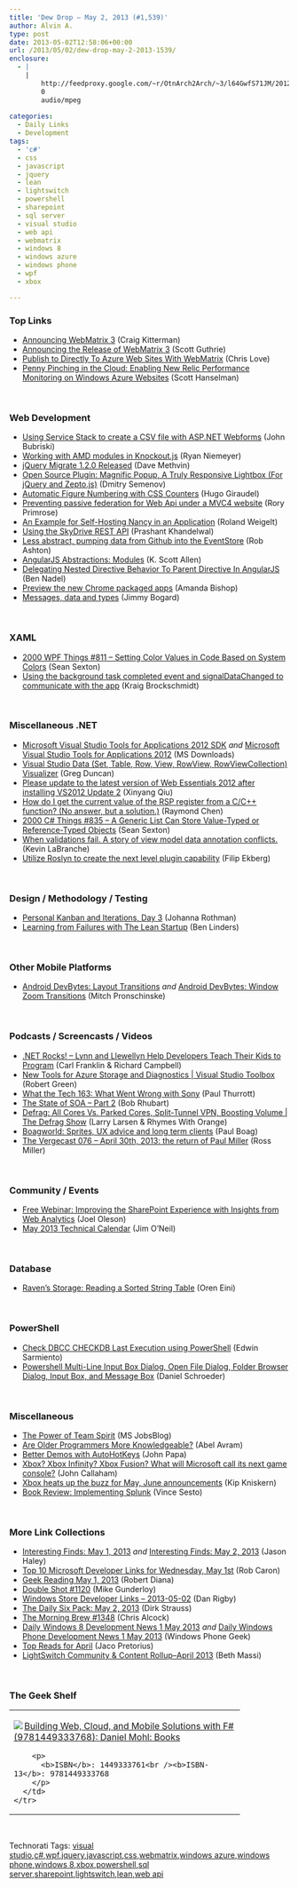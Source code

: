 ```yaml
---
title: 'Dew Drop – May 2, 2013 (#1,539)'
author: Alvin A.
type: post
date: 2013-05-02T12:58:06+00:00
url: /2013/05/02/dew-drop-may-2-2013-1539/
enclosure:
  - |
    |
        http://feedproxy.google.com/~r/OtnArch2Arch/~3/l64GwfS71JM/20124398_soa-pt2_050113.mp3
        0
        audio/mpeg
        
categories:
  - Daily Links
  - Development
tags:
  - 'c#'
  - css
  - javascript
  - jquery
  - lean
  - lightswitch
  - powershell
  - sharepoint
  - sql server
  - visual studio
  - web api
  - webmatrix
  - windows 8
  - windows azure
  - windows phone
  - wpf
  - xbox

---
```

### <a name="top"></a>Top Links

  * <a href="http://blogs.msdn.com/b/windowsazure/archive/2013/05/01/announcing-webmatrix-3.aspx" target="_blank">Announcing WebMatrix 3</a> (Craig Kitterman)
  * <a href="http://weblogs.asp.net/scottgu/archive/2013/05/01/announcing-the-release-of-webmatrix-3.aspx" target="_blank">Announcing the Release of WebMatrix 3</a> (Scott Guthrie)
  * <a href="http://professionalaspnet.com/archive/2013/05/01/Publish-to-Directly-To-Azure-Web-Sites-With-WebMatrix.aspx" target="_blank">Publish to Directly To Azure Web Sites With WebMatrix</a> (Chris Love)
  * <a href="http://feeds.hanselman.com/~/40690038/0/scotthanselman~Penny-Pinching-in-the-Cloud-Enabling-New-Relic-Performance-Monitoring-on-Windows-Azure-Websites.aspx" target="_blank">Penny Pinching in the Cloud: Enabling New Relic Performance Monitoring on Windows Azure Websites</a> (Scott Hanselman)

&#160;

### <a name="web"></a>Web Development

  * <a href="http://feedproxy.google.com/~r/JohnnyCode/~3/AdaUR71nqu0/" target="_blank">Using Service Stack to create a CSV file with ASP.NET Webforms</a> (John Bubriski)
  * <a href="http://feedproxy.google.com/~r/KnockMeOut/~3/dMnS9RZv_rQ/knockout-amd-helpers-plugin.html" target="_blank">Working with AMD modules in Knockout.js</a> (Ryan Niemeyer)
  * <a href="http://blog.jquery.com/2013/05/01/jquery-migrate-1-2-0-released/" target="_blank">jQuery Migrate 1.2.0 Released</a> (Dave Methvin)
  * <a href="http://coding.smashingmagazine.com/2013/05/02/truly-responsive-lightbox/" target="_blank">Open Source Plugin: Magnific Popup, A Truly Responsive Lightbox (For jQuery and Zepto.js)</a> (Dmitry Semenov)
  * <a href="http://tympanus.net/codrops/2013/05/02/automatic-figure-numbering-with-css-counters/" target="_blank">Automatic Figure Numbering with CSS Counters</a> (Hugo Giraudel)
  * <a href="http://feedproxy.google.com/~r/RoryPrimrose/~3/hMZ1_wIC8NU/post.aspx" target="_blank">Preventing passive federation for Web Api under a MVC4 website</a> (Rory Primrose)
  * <a href="http://weblogs.asp.net/rweigelt/archive/2013/05/01/10237535.aspx" target="_blank">An Example for Self-Hosting Nancy in an Application</a> (Roland Weigelt)
  * <a href="http://feeds.dzone.com/~r/zones/dotnet/~3/-jInEkgDalI/using-skydrive-rest-api-0" target="_blank">Using the SkyDrive REST API</a> (Prashant Khandelwal)
  * <a href="http://codeofrob.com/entries/less-abstract,-pumping-data-from-github-into-the-eventstore.html" target="_blank">Less abstract, pumping data from Github into the EventStore</a> (Rob Ashton)
  * <a href="http://odetocode.com/blogs/scott/archive/2013/05/01/angularjs-abstractions-modules.aspx" target="_blank">AngularJS Abstractions: Modules</a> (K. Scott Allen)
  * <a href="http://www.bennadel.com/blog/2471-Delegating-Nested-Directive-Behavior-To-Parent-Directive-In-AngularJS.htm" target="_blank">Delegating Nested Directive Behavior To Parent Directive In AngularJS</a> (Ben Nadel)
  * <a href="http://blog.chromium.org/2013/05/preview-new-chrome-packaged-apps.html" target="_blank">Preview the new Chrome packaged apps</a> (Amanda Bishop)
  * <a href="http://feedproxy.google.com/~r/LosTechies/~3/5H-4JF3jJMU/" target="_blank">Messages, data and types</a> (Jimmy Bogard)

&#160;

### <a name="silverlight"></a>XAML

  * <a href="http://wpf.2000things.com/2013/05/02/811-setting-color-values-in-code-based-on-system-colors/" target="_blank">2000 WPF Things #811 – Setting Color Values in Code Based on System Colors</a> (Sean Sexton)
  * <a href="http://kraigbrockschmidt.com/blog/?p=774" target="_blank">Using the background task completed event and signalDataChanged to communicate with the app</a> (Kraig Brockschmidt)

&#160;

### <a name="dotnet"></a>Miscellaneous .NET

  * <a href="http://www.microsoft.com/en-us/download/details.aspx?id=38806&WT.mc_id=rss_alldownloads_all" target="_blank">Microsoft Visual Studio Tools for Applications 2012 SDK</a> _and_ <a href="http://www.microsoft.com/en-us/download/details.aspx?id=38807&WT.mc_id=rss_alldownloads_all" target="_blank">Microsoft Visual Studio Tools for Applications 2012</a> (MS Downloads)
  * <a href="http://channel9.msdn.com/coding4fun/blog/Visual-Studio-Data-Set-Table-Row-View-RowView-RowViewCollection-Visualizer" target="_blank">Visual Studio Data (Set, Table, Row, View, RowView, RowViewCollection) Visualizer</a> (Greg Duncan)
  * <a href="http://blogs.msdn.com/b/webdev/archive/2013/05/01/please-update-to-the-latest-version-of-web-essentials-2012-after-installing-vs2012-update-2.aspx" target="_blank">Please update to the latest version of Web Essentials 2012 after installing VS2012 Update 2</a> (Xinyang Qiu)
  * <a href="http://blogs.msdn.com/b/oldnewthing/archive/2013/05/01/10415241.aspx" target="_blank">How do I get the current value of the RSP register from a C/C++ function? (No answer, but a solution.)</a> (Raymond Chen)
  * <a href="http://csharp.2000things.com/2013/05/02/835-a-generic-list-can-store-value-typed-or-reference-typed-objects/" target="_blank">2000 C# Things #835 – A Generic List Can Store Value-Typed or Reference-Typed Objects</a> (Sean Sexton)
  * <a href="http://www.kevinlabranche.com/blog/WhenValidationsFailAStoryOfViewModelDataAnnotationConflicts.aspx" target="_blank">When validations fail. A story of view model data annotation conflicts.</a> (Kevin LaBranche)
  * <a href="http://blog.filipekberg.se/2013/05/02/utilize-roslyn-to-create-the-next-level-plugin-capability/" target="_blank">Utilize Roslyn to create the next level plugin capability</a> (Filip Ekberg)

&#160;

### <a name="design"></a>Design / Methodology / Testing

  * <a href="http://feedproxy.google.com/~r/ManagingProductDevelopment/~3/pPc1i6qoGNw/personal-kanban-and-iterations-day-3.html" target="_blank">Personal Kanban and Iterations, Day 3</a> (Johanna Rothman)
  * <a href="http://www.infoq.com/news/2013/05/learn-failures-lean-startup" target="_blank">Learning from Failures with The Lean Startup</a> (Ben Linders)

&#160;

### <a name="mobile"></a>Other Mobile Platforms

  * <a href="http://mobile.dzone.com/articles/android-devbytes-layout" target="_blank">Android DevBytes: Layout Transitions</a> _and_ <a href="http://mobile.dzone.com/articles/android-devbytes-window-zoom" target="_blank">Android DevBytes: Window Zoom Transitions</a> (Mitch Pronschinske)

&#160;

### <a name="podcasts"></a>Podcasts / Screencasts / Videos

  * <a href="http://www.dotnetrocks.com/default.aspx?ShowNum=868" target="_blank">.NET Rocks! &#8211; Lynn and Llewellyn Help Developers Teach Their Kids to Program</a> (Carl Franklin & Richard Campbell)
  * <a href="http://channel9.msdn.com/Shows/Visual-Studio-Toolbox/New-Tools-for-Azure-Storage-and-Diagnostics" target="_blank">New Tools for Azure Storage and Diagnostics | Visual Studio Toolbox</a> (Robert Green)
  * <a href="http://winsupersite.com/podcasts/what-tech-163-what-went-wrong-sony" target="_blank">What the Tech 163: What Went Wrong with Sony</a> (Paul Thurrott)
  * <a href="http://feedproxy.google.com/~r/OtnArch2Arch/~3/l64GwfS71JM/20124398_soa-pt2_050113.mp3" target="_blank">The State of SOA &#8211; Part 2</a> (Bob Rhubart)
  * <a href="http://channel9.msdn.com/Shows/The-Defrag-Show/Defrag-All-Cores-Vs-Parked-Cores-Split-Tunnel-VPN-Boosting-Volume" target="_blank">Defrag: All Cores Vs. Parked Cores, Split-Tunnel VPN, Boosting Volume | The Defrag Show</a> (Larry Larsen & Rhymes With Orange)
  * <a href="http://boagworld.com/season/6/episode/s06e03/?utm_source=rss&utm_medium=rss&utm_campaign=s06e03" target="_blank">Boagworld: Sprites, UX advice and long term clients</a> (Paul Boag)
  * <a href="http://www.theverge.com/2013/5/1/4290922/the-vergecast-076-april-30th-2013" target="_blank">The Vergecast 076 &#8211; April 30th, 2013: the return of Paul Miller</a> (Ross Miller)

&#160;

### <a name="events"></a>Community / Events

  * <a href="http://feedproxy.google.com/~r/JoelsSharepointLand/~3/IUJPBz2hk0E/ViewPost.aspx" target="_blank">Free Webinar: Improving the SharePoint Experience with Insights from Web Analytics</a> (Joel Oleson)
  * <a href="http://blogs.msdn.com/b/jimoneil/archive/2013/05/01/may-2013-technical-calendar.aspx" target="_blank">May 2013 Technical Calendar</a> (Jim O&#8217;Neil)

&#160;

### <a name="sql"></a>Database

  * <a href="http://feedproxy.google.com/~r/AyendeRahien/~3/BvUHoj1xJuk/ravens-storage-reading-a-sorted-string-table" target="_blank">Raven’s Storage: Reading a Sorted String Table</a> (Oren Eini)

&#160;

### <a name="ps"></a>PowerShell

  * <a href="http://feedproxy.google.com/~r/MSSQLTips-LatestSqlServerTips/~3/2XXqnBDGtWA/tip.asp" target="_blank">Check DBCC CHECKDB Last Execution using PowerShell</a> (Edwin Sarmiento)
  * <a href="http://geekswithblogs.net/deadlydog/archive/2013/05/01/powershell-multi-line-input-box-dialog-open-file-dialog-folder-browser.aspx" target="_blank">Powershell Multi-Line Input Box Dialog, Open File Dialog, Folder Browser Dialog, Input Box, and Message Box</a> (Daniel Schroeder)

&#160;

### <a name="misc"></a>Miscellaneous

  * <a href="http://feeds.microsoftjobsblog.com/~r/MicrosoftJobsBlog/~3/77O-zcFSlag/the-power-of-team-spirit" target="_blank">The Power of Team Spirit</a> (MS JobsBlog)
  * <a href="http://www.infoq.com/news/2013/05/programming-age-study" target="_blank">Are Older Programmers More Knowledgeable?</a> (Abel Avram)
  * <a href="http://feedproxy.google.com/~r/JohnPapa/~3/ltL8mxyUZDc/" target="_blank">Better Demos with AutoHotKeys</a> (John Papa)
  * <a href="http://www.neowin.net/news/xbox-xbox-infinity-xbox-fusion-what-will-microsoft-call-its-next-game-console" target="_blank">Xbox? Xbox Infinity? Xbox Fusion? What will Microsoft call its next game console?</a> (John Callaham)
  * <a href="http://feedproxy.google.com/~r/liveside/~3/hl3DUrD1EBM/" target="_blank">Xbox heats up the buzz for May, June announcements</a> (Kip Kniskern)
  * <a href="http://feeds.dzone.com/~r/zones/books/~3/nU_o_4F96Ds/implementing-splunk" target="_blank">Book Review: Implementing Splunk</a> (Vince Sesto)

&#160;

### <a name="links"></a>More Link Collections

  * <a href="http://jasonhaley.com/blog/post.aspx?id=71f0b090-e9ea-4670-bfd3-32c41dc6df24" target="_blank">Interesting Finds: May 1, 2013</a> _and_ <a href="http://jasonhaley.com/blog/post.aspx?id=47c1269f-0afb-4b04-bf55-63f7ac3ba8f1" target="_blank">Interesting Finds: May 2, 2013</a> (Jason Haley)
  * <a href="http://blogs.msdn.com/b/robcaron/archive/2013/05/01/top-10-microsoft-developer-links-for-wednesday-may-1st.aspx" target="_blank">Top 10 Microsoft Developer Links for Wednesday, May 1st</a> (Rob Caron)
  * <a href="http://feeds.regulargeek.com/~r/RegularGeek/~3/RcRMG4wCQ5o/" target="_blank">Geek Reading May 1, 2013</a> (Robert Diana)
  * <a href="http://afreshcup.com/home/2013/5/2/double-shot-1120.html" target="_blank">Double Shot #1120</a> (Mike Gunderloy)
  * <a href="http://feedproxy.google.com/~r/DanRigby/~3/R5OA-4lHtiU/" target="_blank">Windows Store Developer Links – 2013-05-02</a> (Dan Rigby)
  * <a href="http://feeds.feedblitz.com/~/40696831/0/dirkstrauss~The-Daily-Six-Pack-May" target="_blank">The Daily Six Pack: May 2, 2013</a> (Dirk Strauss)
  * <a href="http://feedproxy.google.com/~r/ReflectivePerspective/~3/fAeFbYLwLic/" target="_blank">The Morning Brew #1348</a> (Chris Alcock)
  * <a href="http://feedproxy.google.com/~r/Windowsphonegeek/~3/I4vHMqMd168/daily-windows-8-development-news-1-may-2013" target="_blank">Daily Windows 8 Development News 1 May 2013</a> _and_ <a href="http://feedproxy.google.com/~r/Windowsphonegeek/~3/PrilysQvrGY/daily-windows-phone-development-news-1-may-2013" target="_blank">Daily Windows Phone Development News 1 May 2013</a> (Windows Phone Geek)
  * <a href="http://www.jacopretorius.net/2013/05/top-reads-for-april.html" target="_blank">Top Reads for April</a> (Jaco Pretorius)
  * <a href="http://blogs.msdn.com/b/bethmassi/archive/2013/05/01/lightswitch-community-amp-content-rollup-april-2013.aspx" target="_blank">LightSwitch Community & Content Rollup–April 2013</a> (Beth Massi)

&#160;

### <a name="shelf"></a>The Geek Shelf

<div style="padding-bottom: 0px; margin: 0px; padding-left: 0px; padding-right: 0px; display: inline; float: none; padding-top: 0px" id="scid:7dc1bd33-94bd-46fd-a20b-0131235bcd47:d2885772-276e-4de6-889d-7b2443485c52" class="wlWriterEditableSmartContent">
  <table cellspacing="0" cellpadding="2" width="400" border="0" unselectable="on">
    <tr>
      <td valign="top" width="400">
        <p>
          <a title="Building Web, Cloud, and Mobile Solutions with F# (9781449333768): Daniel Mohl: Books" href="http://www.amazon.com/exec/obidos/ASIN/1449333761/alvinashcraft-20"><img data-recalc-dims="1" decoding="async" src="https://i0.wp.com/images.amazon.com/images/P/1449333761.01.MZZZZZZZ.jpg?w=660" border="0" align="left" style="float:left" />Building Web, Cloud, and Mobile Solutions with F# (9781449333768): Daniel Mohl: Books</a>
        </p>
        
        <p>
          <b>ISBN</b>: 1449333761<br /><b>ISBN-13</b>: 9781449333768
        </p>
      </td>
    </tr>
  </table>
</div>

&#160;

<div style="padding-bottom: 0px; margin: 0px; padding-left: 0px; padding-right: 0px; display: inline; float: none; padding-top: 0px" id="scid:0767317B-992E-4b12-91E0-4F059A8CECA8:a58b2708-4bc6-42f7-99d2-161b8386d536" class="wlWriterEditableSmartContent">
  Technorati Tags: <a href="http://technorati.com/tags/visual+studio" rel="tag">visual studio</a>,<a href="http://technorati.com/tags/c%23" rel="tag">c#</a>,<a href="http://technorati.com/tags/wpf" rel="tag">wpf</a>,<a href="http://technorati.com/tags/jquery" rel="tag">jquery</a>,<a href="http://technorati.com/tags/javascript" rel="tag">javascript</a>,<a href="http://technorati.com/tags/css" rel="tag">css</a>,<a href="http://technorati.com/tags/webmatrix" rel="tag">webmatrix</a>,<a href="http://technorati.com/tags/windows+azure" rel="tag">windows azure</a>,<a href="http://technorati.com/tags/windows+phone" rel="tag">windows phone</a>,<a href="http://technorati.com/tags/windows+8" rel="tag">windows 8</a>,<a href="http://technorati.com/tags/xbox" rel="tag">xbox</a>,<a href="http://technorati.com/tags/powershell" rel="tag">powershell</a>,<a href="http://technorati.com/tags/sql+server" rel="tag">sql server</a>,<a href="http://technorati.com/tags/sharepoint" rel="tag">sharepoint</a>,<a href="http://technorati.com/tags/lightswitch" rel="tag">lightswitch</a>,<a href="http://technorati.com/tags/lean" rel="tag">lean</a>,<a href="http://technorati.com/tags/web+api" rel="tag">web api</a>
</div>